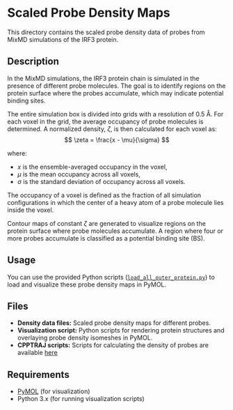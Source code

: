 # Scaled Probe Density Maps

This directory contains the scaled probe density data of probes from MixMD simulations of the IRF3 protein.

## Description

In the MixMD simulations, the IRF3 protein chain is simulated in the presence of different probe molecules. The goal is to identify regions on the protein surface where the probes accumulate, which may indicate potential binding sites.

The entire simulation box is divided into grids with a resolution of 0.5 Å. For each voxel in the grid, the average occupancy of probe molecules is determined. A normalized density, $\zeta$, is then calculated for each voxel as:  
$$
\zeta = \frac{x - \mu}{\sigma}
$$

where:
- $x$ is the ensemble-averaged occupancy in the voxel,
- $\mu$ is the mean occupancy across all voxels,
- $\sigma$ is the standard deviation of occupancy across all voxels.

The occupancy of a voxel is defined as the fraction of all simulation configurations in which the center of a heavy atom of a probe molecule lies inside the voxel.

Contour maps of constant $\zeta$ are generated to visualize regions on the protein surface where probe molecules accumulate. A region where four or more probes accumulate is classified as a potential binding site (BS).

## Usage

You can use the provided Python scripts ([`load_all_outer_protein.py`](load_all_outer_protein.py)) to load and visualize these probe density maps in PyMOL.

## Files

- **Density data files:** Scaled probe density maps for different probes.
- **Visualization script:** Python scripts for rendering protein structures and overlaying probe density isomeshes in PyMOL.
- **CPPTRAJ scripts:** Scripts for calculating the density of probes are available [here](../AMBER_scripts/MixMD/MD_run/Probe_density_calc)

## Requirements

- [PyMOL](https://pymol.org/) (for visualization)
- Python 3.x (for running visualization scripts)
